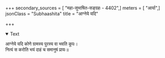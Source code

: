 +++
secondary_sources = [ "महा-सुभाषित-सङ्ग्रहः - 4402",]
meters = [ "आर्या",]
jsonClass = "Subhaashita"
title = "आग्नेये यदि"

+++

<details open><summary>Text</summary>

आग्नेये यदि कोणे ग्रामस्य पुरस्य वा भवति कूपः।  
नित्यं स करोति भयं दाहं च समानुषं प्रायः॥
</details>
